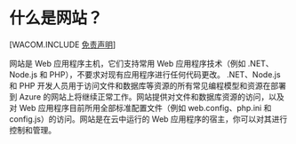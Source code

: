 <properties umbracoNaviHide="0" pageTitle="What are Web Sites" metaKeywords="Azure Web Sites, Azure deployment, Azure configuration changes, Azure deployment update, Azure .NET deployment, Azure .NET deployment" description="Learn how to configure Web Sites in Azure to use a SQL or MySQL数据库, and learn how to configure diagnostics and download logs." linkid="itpro-windows-howto-configure-websites" urlDisplayName="How to Configure Web sites" title="What are Web Sites" authors="timamm" />
<tags ms.service=""
    ms.date="11/11/2014"
    wacn.date=""
    />

# 什么是网站？

[WACOM.INCLUDE [免责声明][免责声明]]

网站是 Web 应用程序主机，它们支持常用 Web 应用程序技术（例如 .NET、Node.js 和 PHP），不要求对现有应用程序进行任何代码更改。 .NET、Node.js 和 PHP 开发人员用于访问文件和数据库等资源的所有常见编程模型和资源在部署到 Azure 的网站上将继续正常工作。网站提供对文件和数据库资源的访问，以及对 Web 应用程序目前所用全部标准配置文件（例如 web.config、php.ini 和 config.js）的访问。网站是在云中运行的 Web 应用程序的宿主，你可以对其进行控制和管理。

  [免责声明]: ../includes/disclaimer.md

